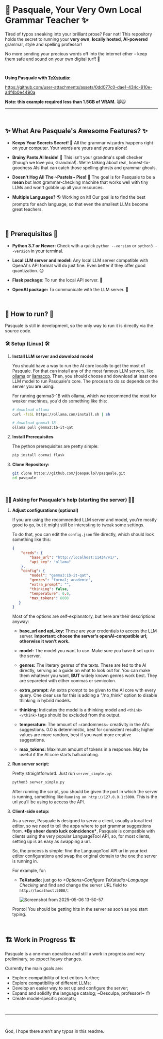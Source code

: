 # 🤖 Pasquale, Your Very Own Local Grammar Teacher ✨

Tired of typos sneaking into your brilliant prose? Fear not! This repository holds the secret to running your **very own**, **locally hosted**, **AI-powered** grammar, style and spelling professor!

No more sending your precious words off into the internet ether – keep them safe and sound on your own digital turf! 🏡

&nbsp;

**Using Pasquale with [TeXstudio](https://github.com/texstudio-org/texstudio):**


https://github.com/user-attachments/assets/0dd077c0-dae1-434c-910e-a4f4b0e4490a


**Note: this example required less than 1.5GB of VRAM.** 🙀🙀

---


&nbsp;


## ✨ What Are Pasquale's Awesome Features? ✨

* **Keeps Your Secrets Secret!** 🤫 All the grammar wizardry happens right on your computer. Your words are yours and yours alone!
  
* **Brainy Pants AI Inside!** 🧠 This isn't your grandma's spell checker (though we love you, Grandma!). We're talking about real, honest-to-goodness AIs that can catch those spelling ghosts and grammar ghouls.
  
* **Doesn't Hog All The ~Pastels~ Pies!** 🥧 The goal is for Pasquale to be a **mean** but *lean* grammar-checking machine that works well with tiny LLMs and won't gobble up all your resources.
  
* **Multiple Languages?** 🌎 Working on it!! Our goal is to find the best prompts for each language, so that even the smallest LLMs become great teachers.

&nbsp;

## 📜 Prerequisites 📜

* **Python 3.7 or Newer:** Check with a quick `python --version` or `python3 --version` in your terminal.
  
* **Local LLM server and model:** Any local LLM server compatible with OpenAI's API format will do just fine. Even better if they offer good quantization. 😉
  
* **Flask package:** To run the local API server. 🍾
  
* **OpenAI package:** To communicate with the LLM server. 🦙

&nbsp;
  
## 📝 How to run? 📝

Pasquale is still in development, so the only way to run it is directly via the source code.

### 🛠️ Setup (Linux) 🛠️

1.  **Install LLM server and download model**

    You should have a way to run the AI core locally to get the most of Pasquale.
    For that can install any of the most famous LLM servers, like [ollama](https://www.ollama.com/) or [llamaccp](https://github.com/ggml-org/llama.cpp).
    Then, you should choose and download at least one LLM model to run Pasquale's core. The process to do so depends on the server you are using.


    For running gemma3-1B with ollama, which we recommend the most for weaker machines, you'd do something like this:
    ```bash
    # download ollama
    curl -fsSL https://ollama.com/install.sh | sh

    # download gemma3-1B
    ollama pull gemma3:1b-it-qat
    ```

    
2.  **Install Prerequisites**
    
    The python prerequisites are pretty simple:
    ```bash
    pip install openai flask
    ```

3.  **Clone Repository:**

    ```bash
    git clone https://github.com/joaopaulo7/pasquale.git
    cd pasquale
    ```

   
&nbsp;

### 🙋‍♀️ Asking for Pasquale's help (starting the server) 🙋‍♀️

1. **Adjust configurations (optional)**
   
   If you are using the recommended LLM server and model, you're mostly good to go, but it might still be interesting to tweak some settings.
   
   To do that, you can edit the `config.json` file directly, which should look something like this:
   ```json
   {
       "creds": {
           "base_url": "http://localhost:11434/v1/",
           "api_key": "ollama" 
       },
       "config": {
           "model": "gemma3:1b-it-qat",
           "genres": "formal; academic",
           "extra_prompt": "",
           "thinking": false,
           "temperature": 0.0,
           "max_tokens": 8000
      }
   }
   ```
   Most of the options are self-explanatory, but here are their descriptions anyway:
   - **base_url and api_key:** These are your credentials to access the LLM server. **Important: choose the server's openAI-compatible url; otherwise it won't work.**
     
   - **model:** The model you want to use. Make sure you have it set up in the server.
     
   - **genres:** The literary genres of the texts. These are fed to the AI directly, serving as a guide on what to look out for.
     You can make them whatever you want, **BUT** widely known genres work best. They are separeted with either commas or semicolon.
   
   - **extra_prompt:** An extra prompt to be given to the AI core with every query. One clear use for this is adding a "/no_think" option to disable thinking in hybrid models.
     
   - **thinking:** Indicates the model is a thinking model and `<think></think>` tags should be excluded from the output.
     
   - **temperature:** The amount of ~randomness~ creativity in the AI's suggestions. 0.0 is deterministic, best for consistent results; higher values are more random, best if you want more creative suggestions.
  
   - **max_tokens:** Maximum amount of tokens in a response. May be useful if the AI core starts hallucinating.


2.  **Run server script:**

    Pretty straightforward. Just run `server_simple.py`:
    ```bash
    python3 server_simple.py
    ```

    After running the script, you should be given the port in which the server is running, something like `Running on http://127.0.0.1:5000`. This is the url you'll be using to access the API.
    

4.  **Client-side setup:**

    As a *server*, Pasquale is designed to *serve* a client, usually a local text editor, so we need to tell the apps where to get grammar suggestions from.
    **\*By sheer dumb luck coincidence\***, Pasquale is compatible with clients using the very popular LanguageTool API, so, for most clients, setting up is as easy as swapping a url.

    So, the process is simple: find the LanguageTool API url in your text editor configurations and swap the original domain to the one the server is running in.

    For example, for:
    - **TeXstudio:** just go to *>Options>Configure TeXstudio>Language Checking* and find and change the server URL field to `http://localhost:5000/`:

      ![Screenshot from 2025-05-06 13-50-57](https://github.com/user-attachments/assets/7abcc957-fe75-4238-8b85-a4404313fa8b)
     
     Pronto! You should be getting hits in the server as soon as you start typing.

&nbsp;

## 🏗️ Work in Progress 🏗️

Pasquale is a one-man operation and still a work in progress and very preliminary, so expect heavy changes.

Currently the main goals are:
- Explore compatibility of text editors further;
- Explore compatibility of different LLMs;
- Develop an easier way to set up and configure the server;
- Expand and solidify the language catalog; ~Desculpa, professor!~ 😓
- Create model-specific prompts;

&nbsp;


---

&nbsp;
&nbsp;

God, I hope there aren't any typos in this readme.
